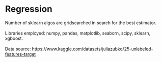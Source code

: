 # Regression
Number of sklearn algos are gridsearched in search for the best estimator.<br>
<br>
Libraries employed: numpy, pandas, matplotlib, seaborn, scipy, sklearn, xgboost.<br>
<br>
Data source: https://www.kaggle.com/datasets/juliazubko/25-unlabeled-features-target
